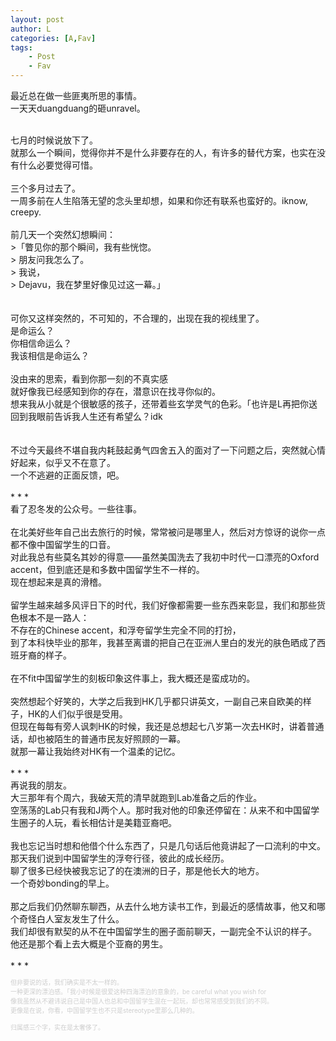 ```yaml
---
layout: post
author: L
categories: [A,Fav]
tags:
    - Post
    - Fav
---
```

最近总在做一些匪夷所思的事情。<br>
一天天duangduang的砸unravel。<br>

<br>
七月的时候说放下了。<br>
就那么一个瞬间，觉得你并不是什么非要存在的人，有许多的替代方案，也实在没有什么必要觉得可惜。<br>
<br>
三个多月过去了。<br>
一周多前在人生陷落无望的念头里却想，如果和你还有联系也蛮好的。iknow, creepy.<br>
<br>
前几天一个突然幻想瞬间：<br>
>「瞥见你的那个瞬间，我有些恍惚。<br>
> 朋友问我怎么了。<br>
> 我说，<br>
> Dejavu，我在梦里好像见过这一幕。」<br>

<br>
<br>
可你又这样突然的，不可知的，不合理的，出现在我的视线里了。<br>
是命运么？<br>
你相信命运么？<br>
我该相信是命运么？<br>
<br>
没由来的思索，看到你那一刻的不真实感<br>
就好像我已经感知到你的存在，潜意识在找寻你似的。<br>
想来我从小就是个很敏感的孩子，还带着些玄学灵气的色彩。「也许是L再把你送回到我眼前告诉我人生还有希望么？idk<br>
<br>
<br>
不过今天最终不堪自我内耗鼓起勇气四舍五入的面对了一下问题之后，突然就心情好起来，似乎又不在意了。<br>
一个不逃避的正面反馈，吧。<br>
<br>
* * *
<br>
看了忍冬发的公众号。一些往事。<br>
<br>
在北美好些年自己出去旅行的时候，常常被问是哪里人，然后对方惊讶的说你一点都不像中国留学生的口音。<br>
对此我总有些莫名其妙的得意——虽然美国洗去了我初中时代一口漂亮的Oxford accent，但到底还是和多数中国留学生不一样的。<br>
现在想起来是真的滑稽。<br>
<br>
留学生越来越多风评日下的时代，我们好像都需要一些东西来彰显，我们和那些货色根本不是一路人：<br>
不存在的Chinese accent，和浮夸留学生完全不同的打扮，<br>
到了本科快毕业的那年，我甚至离谱的把自己在亚洲人里白的发光的肤色晒成了西班牙裔的样子。<br>
<br>
在不fit中国留学生的刻板印象这件事上，我大概还是蛮成功的。<br>
<br>
突然想起个好笑的，大学之后我到HK几乎都只讲英文，一副自己来自欧美的样子，HK的人们似乎很是受用。<br>
但现在每每有旁人讽刺HK的时候，我还是总想起七八岁第一次去HK时，讲着普通话，却也被陌生的普通市民友好照顾的一幕。<br>
就那一幕让我始终对HK有一个温柔的记忆。<br>
<br>
* * *
<br>
再说我的朋友。<br>
大三那年有个周六，我破天荒的清早就跑到Lab准备之后的作业。<br>
空荡荡的Lab只有我和J两个人。那时我对他的印象还停留在：从来不和中国留学生圈子的人玩，看长相估计是美籍亚裔吧。<br>
<br>
我也忘记当时想和他借个什么东西了，只是几句话后他竟讲起了一口流利的中文。<br>
那天我们说到中国留学生的浮夸行径，彼此的成长经历。<br>
聊了很多已经快被我忘记了的在澳洲的日子，那是他长大的地方。<br>
一个奇妙bonding的早上。<br>
<br>
那之后我们仍然聊东聊西，从去什么地方读书工作，到最近的感情故事，他又和哪个奇怪白人室友发生了什么。<br>
我们却很有默契的从不在中国留学生的圈子面前聊天，一副完全不认识的样子。<br>
他还是那个看上去大概是个亚裔的男生。<br>
<br>
* * *
<br>
<p style="font-size:10px;color:#cdcdcd">但非要说的话，我们确实是不太一样的。<br>
一种更深的漂泊感。「我小时候是很爱这种四海漂泊的意象的，be careful what you wish for<br>
像我虽然从不避讳说自己是中国人也总和中国留学生混在一起玩，却也常常感受到我们的不同。<br>
更像是在说，你看，中国留学生也不只是stereotype里那么几种的。<br>
<br>
归属感三个字，实在是太奢侈了。<br>
